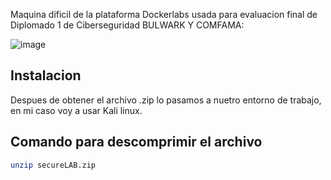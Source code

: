 Maquina dificil de la plataforma Dockerlabs usada para evaluacion final de Diplomado 1 de Ciberseguridad BULWARK Y COMFAMA:

![image](https://github.com/user-attachments/assets/1afad8f1-e881-4eae-8ce2-450bd56d82d7)

## Instalacion
Despues de obtener el archivo .zip lo pasamos a nuetro entorno de trabajo, en mi caso voy a usar Kali linux.

## Comando para descomprimir el archivo
```bash
unzip secureLAB.zip


